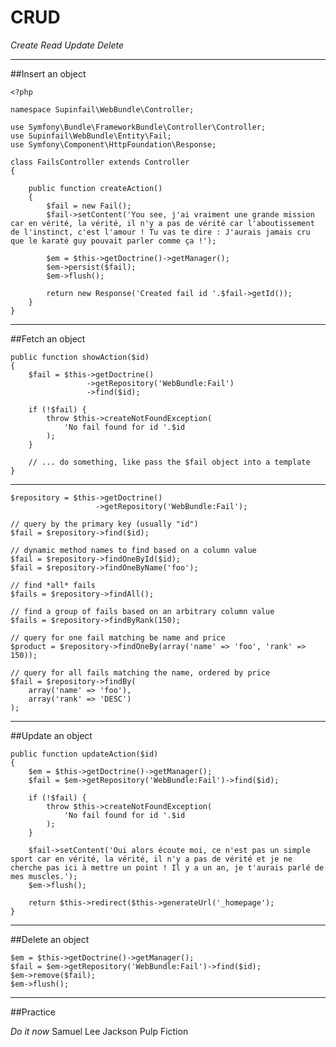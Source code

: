 CRUD
====

*Create Read Update Delete*

---

##Insert an object

    <?php

    namespace Supinfail\WebBundle\Controller;

    use Symfony\Bundle\FrameworkBundle\Controller\Controller;
    use Supinfail\WebBundle\Entity\Fail;
    use Symfony\Component\HttpFoundation\Response;

    class FailsController extends Controller
    {

        public function createAction()
        {
            $fail = new Fail();
            $fail->setContent('You see, j'ai vraiment une grande mission car en vérité, la vérité, il n'y a pas de vérité car l'aboutissement de l'instinct, c'est l'amour ! Tu vas te dire : J'aurais jamais cru que le karaté guy pouvait parler comme ça !');

            $em = $this->getDoctrine()->getManager();
            $em->persist($fail);
            $em->flush();

            return new Response('Created fail id '.$fail->getId());
        }
    }

---

##Fetch an object

    public function showAction($id)
    {
        $fail = $this->getDoctrine()
                     ->getRepository('WebBundle:Fail')
                     ->find($id);

        if (!$fail) {
            throw $this->createNotFoundException(
                'No fail found for id '.$id
            );
        }

        // ... do something, like pass the $fail object into a template
    }

---

    $repository = $this->getDoctrine()
                       ->getRepository('WebBundle:Fail');

    // query by the primary key (usually "id")
    $fail = $repository->find($id);

    // dynamic method names to find based on a column value
    $fail = $repository->findOneById($id);
    $fail = $repository->findOneByName('foo');

    // find *all* fails
    $fails = $repository->findAll();

    // find a group of fails based on an arbitrary column value
    $fails = $repository->findByRank(150);

    // query for one fail matching be name and price
    $product = $repository->findOneBy(array('name' => 'foo', 'rank' => 150));

    // query for all fails matching the name, ordered by price
    $fail = $repository->findBy(
        array('name' => 'foo'),
        array('rank' => 'DESC')
    );

---

##Update an object

    public function updateAction($id)
    {
        $em = $this->getDoctrine()->getManager();
        $fail = $em->getRepository('WebBundle:Fail')->find($id);

        if (!$fail) {
            throw $this->createNotFoundException(
                'No fail found for id '.$id
            );
        }

        $fail->setContent('Oui alors écoute moi, ce n'est pas un simple sport car en vérité, la vérité, il n'y a pas de vérité et je ne cherche pas ici à mettre un point ! Il y a un an, je t'aurais parlé de mes muscles.');
        $em->flush();

        return $this->redirect($this->generateUrl('_homepage');
    }

---

##Delete an object

    $em = $this->getDoctrine()->getManager();
    $fail = $em->getRepository('WebBundle:Fail')->find($id);
    $em->remove($fail);
    $em->flush();

---

##Practice

*Do it now* Samuel Lee Jackson Pulp Fiction
